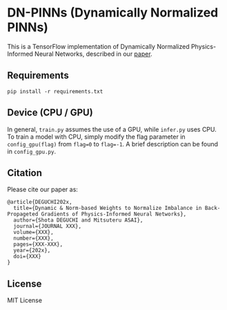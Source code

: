 # DN-PINNs (Dynamically Normalized PINNs)

This is a TensorFlow implementation of Dynamically Normalized Physics-Informed Neural Networks, described in our [paper](link). 

## Requirements
```
pip install -r requirements.txt
```

## Device (CPU / GPU)
In general, <code>train.py</code> assumes the use of a GPU, while <code>infer.py</code> uses CPU. To train a model with CPU, simply modify the flag parameter in <code>config_gpu(flag)</code> from <code>flag=0</code> to <code>flag=-1</code>. A brief description can be found in <code>config_gpu.py</code>. 

## Citation
Please cite our paper as: 
```
@article{DEGUCHI202x,
  title={Dynamic & Norm-based Weights to Normalize Imbalance in Back-Propageted Gradients of Physics-Informed Neural Networks},
  author={Shota DEGUCHI and Mitsuteru ASAI},
  journal={JOURNAL XXX},
  volume={XXX},
  number={XXX},
  pages={XXX-XXX},
  year={202x},
  doi={XXX}
}
```

## License
MIT License
